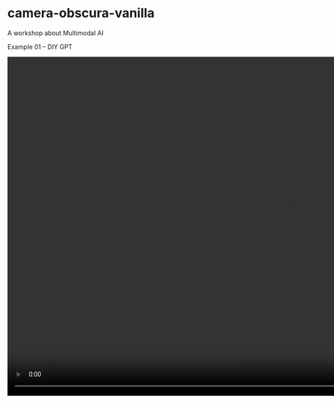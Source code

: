 # camera-obscura-vanilla

A workshop about Multimodal AI

Example 01 – DIY GPT

<video width="1280" height="759" autoplay loop muted>
  <source src="assets/video/DIYGPT.mp4" type="video/mp4">
</video>

